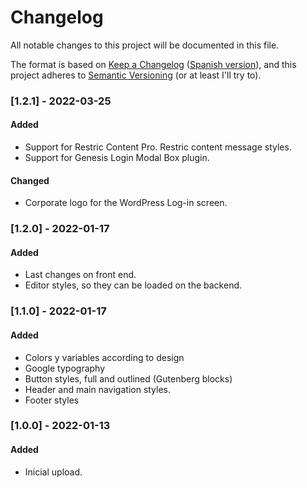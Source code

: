 # Changelog

All notable changes to this project will be documented in this file.

The format is based on [Keep a Changelog](https://keepachangelog.com/en/1.0.0/) ([Spanish version](https://keepachangelog.com/es-ES/1.0.0/)),
and this project adheres to [Semantic Versioning](https://semver.org/spec/v2.0.0.html) (or at least I'll try to).

### [1.2.1] - 2022-03-25

#### Added

-   Support for Restric Content Pro. Restric content message styles.
-   Support for Genesis Login Modal Box plugin.

#### Changed

-   Corporate logo for the WordPress Log-in screen.

### [1.2.0] - 2022-01-17

#### Added

-   Last changes on front end.
-   Editor styles, so they can be loaded on the backend.

### [1.1.0] - 2022-01-17

#### Added

-   Colors y variables according to design
-   Google typography
-   Button styles, full and outlined (Gutenberg blocks)
-   Header and main navigation styles.
-   Footer styles

### [1.0.0] - 2022-01-13

#### Added

-   Inicial upload.
